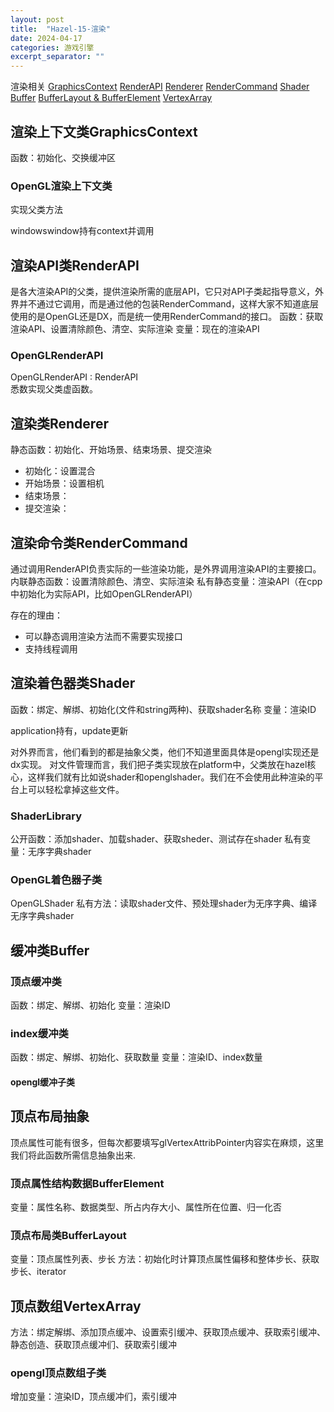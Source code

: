 ```yaml
---
layout: post
title:  "Hazel-15-渲染"
date: 2024-04-17
categories: 游戏引擎
excerpt_separator: ""
---
```


渲染相关
[GraphicsContext](#渲染上下文类GraphicsContext)
[RenderAPI](#渲染API类RenderAPI)
[Renderer](#渲染类Renderer)
[RenderCommand](#渲染命令类RenderCommand)
[Shader](#渲染着色器类Shader)
[Buffer](#缓冲类Buffer)
[BufferLayout & BufferElement](#顶点布局抽象)
[VertexArray](#顶点数组VertexArray)

## 渲染上下文类GraphicsContext  
函数：初始化、交换缓冲区

### OpenGL渲染上下文类  
实现父类方法

windowswindow持有context并调用

## 渲染API类RenderAPI
是各大渲染API的父类，提供渲染所需的底层API，它只对API子类起指导意义，外界并不通过它调用，而是通过他的包装RenderCommand，这样大家不知道底层使用的是OpenGL还是DX，而是统一使用RenderCommand的接口。
函数：获取渲染API、设置清除颜色、清空、实际渲染
变量：现在的渲染API

### OpenGLRenderAPI
OpenGLRenderAPI : RenderAPI  
悉数实现父类虚函数。


## 渲染类Renderer
静态函数：初始化、开始场景、结束场景、提交渲染
- 初始化：设置混合
- 开始场景：设置相机
- 结束场景：
- 提交渲染：

## 渲染命令类RenderCommand
通过调用RenderAPI负责实际的一些渲染功能，是外界调用渲染API的主要接口。
内联静态函数：设置清除颜色、清空、实际渲染
私有静态变量：渲染API（在cpp中初始化为实际API，比如OpenGLRenderAPI）


存在的理由：
- 可以静态调用渲染方法而不需要实现接口
- 支持线程调用

## 渲染着色器类Shader
函数：绑定、解绑、初始化(文件和string两种)、获取shader名称
变量：渲染ID

application持有，update更新

对外界而言，他们看到的都是抽象父类，他们不知道里面具体是opengl实现还是dx实现。
对文件管理而言，我们把子类实现放在platform中，父类放在hazel核心，这样我们就有比如说shader和openglshader。我们在不会使用此种渲染的平台上可以轻松拿掉这些文件。

### ShaderLibrary
公开函数：添加shader、加载shader、获取sheder、测试存在shader
私有变量：无序字典shader


### OpenGL着色器子类
OpenGLShader
私有方法：读取shader文件、预处理shader为无序字典、编译无序字典shader


## 缓冲类Buffer
### 顶点缓冲类
函数：绑定、解绑、初始化
变量：渲染ID
### index缓冲类
函数：绑定、解绑、初始化、获取数量
变量：渲染ID、index数量

#### opengl缓冲子类



## 顶点布局抽象
顶点属性可能有很多，但每次都要填写glVertexAttribPointer内容实在麻烦，这里我们将此函数所需信息抽象出来.

### 顶点属性结构数据BufferElement
变量：属性名称、数据类型、所占内存大小、属性所在位置、归一化否

### 顶点布局类BufferLayout
变量：顶点属性列表、步长
方法：初始化时计算顶点属性偏移和整体步长、获取步长、iterator


## 顶点数组VertexArray
方法：绑定解绑、添加顶点缓冲、设置索引缓冲、获取顶点缓冲、获取索引缓冲、静态创造、获取顶点缓冲们、获取索引缓冲

### opengl顶点数组子类
增加变量：渲染ID，顶点缓冲们，索引缓冲